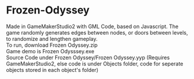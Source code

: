 # Frozen-Odyssey
Made in GameMakerStudio2 with GML Code, based on Javascript. The game randomly generates edges between nodes, or doors between levels, to randomize and lengthen gameplay.<br>
To run, download Frozen Odyssey.zip<br>
Game demo is Frozen Odysssey.exe<br>
Source Code under Frozen Odyssey/Frozen Odyssey.yyp (Requires GameMakerStudio2, else code is under Objects folder, code for seperate objects stored in each object's folder)
